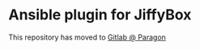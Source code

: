 Ansible plugin for JiffyBox
===========================

This repository has moved to [Gitlab @ Paragon]

[Gitlab @ Paragon]: https://gitlab.paragon-es.de/ansible-plugins/jiffybox
